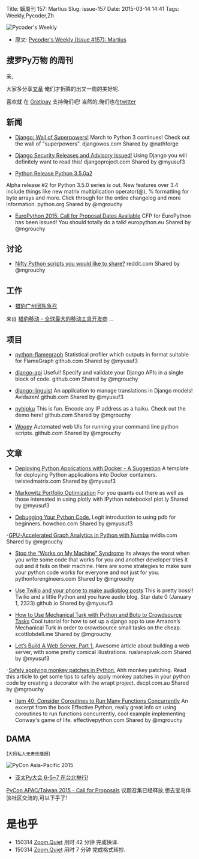 Title: 蠎周刊 157: Martius
Slug: issue-157
Date: 2015-03-14 14:41
Tags: Weekly,Pycoder,Zh 


![Pycoder's Weekly](https://gallery.mailchimp.com/9735795484d2e4c204da82a29/images/Image_202014_01_22_20at_2010.45.04_20AM9789bf.png)


- 原文: [Pycoder's Weekly (Issue #157): Martius](http://us4.campaign-archive1.com/?u=9735795484d2e4c204da82a29&id=cf56544e52&e=889f3f6a05)

##  搜罗Py万物 的周刊

亲,



大家多分享[文章](http://pycoders.com/submissions/) 
俺们才折腾的出又一周的美好呢.

喜欢就
在 [Gratipay](https://www.gratipay.com/PycodersWeekly)
支持俺们吧!
当然的,俺们也在[twitter](http://www.twitter.com/pycoders)


## 新闻


- [Django: Wall of Superpowers!](http://djangowos.com/)
March to Python 3 continues! Check out the wall of "superpowers".
djangowos.com
Shared by @nathforge
 

- [Django Security Releases and Advisory Issued!](https://www.djangoproject.com/weblog/2015/mar/09/security-releases/)
Using Django you will definitely want to read this!
djangoproject.com
Shared by @myusuf3
 


- [Python Release Python 3.5.0a2](https://www.python.org/downloads/release/python-350a2/)

Alpha release #2 for Python 3.5.0 series is out. New features over 3.4 include things like new matrix multiplication operator(@), % formatting for byte arrays and more. Click through for the entire changelog and more information.
python.org
Shared by @mgrouchy
 

- [EuroPython 2015: Call for Proposal Dates Available](http://blog.europython.eu/post/113424757152/europython-2015-call-for-proposal-dates-available)
CFP for EuroPython has been issued! You should totally do a talk!
europython.eu
Shared by @mgrouchy
  


## 讨论

- [Nifty Python scripts you would like to share?](http://www.reddit.com/r/Python/comments/2ysd91/what_are_some_nifty_python_snippets_that_you_have/)
reddit.com
Shared by @mgrouchy
  

## 工作

- [猎豹广州团队急召](https://github.com/cheetahmobile/CMBM/wiki/BmGzHr)

来自 [猎豹移动 - 全球最大的移动工具开发商](http://www.cmcm.com/zh-cn/cm-backup/) ...

## 项目

- [python-flamegraph](https://github.com/evanhempel/python-flamegraph)
Statistical profiler which outputs in format suitable for FlameGraph
github.com
Shared by @myusuf3
 

- [django-api](https://github.com/bipsandbytes/django-api)
Useful! Specify and validate your Django APIs in a single block of code.
github.com
Shared by @mgrouchy
 

- [django-linguist](https://github.com/ulule/django-linguist)
An application to manage translations in Django models! Avidazen!
github.com
Shared by @myusuf3
 

- [pyhipku](https://github.com/lord63/pyhipku)
This is fun. Encode any IP address as a haiku. Check out the demo here!
github.com
Shared by @mgrouchy
 

- [Wooey](https://github.com/mfitzp/wooey)
Automated web UIs for running your command line python scripts.
github.com
Shared by @mgrouchy



## 文章

- [Deploying Python Applications with Docker - A Suggestion](https://glyph.twistedmatrix.com/2015/03/docker-deploy-double-dutch.html)
A template for deploying Python applications into Docker containers.
twistedmatrix.com
Shared by @myusuf3
 

- [Markowitz Portfolio Optimization](https://plot.ly/ipython-notebooks/markowitz-portfolio-optimization/)
For you quants out there as well as those interested in using plotly with IPython notebooks!
plot.ly
Shared by @myusuf3
 

- [Debugging Your Python Code.](http://howchoo.com/g/zgi2y2iwyze/debugging-your-python-code)
Legit introduction to using pdb for beginners.
howchoo.com
Shared by @myusuf3
 

-[GPU-Accelerated Graph Analytics in Python with Numba](http://devblogs.nvidia.com/parallelforall/gpu-accelerated-graph-analytics-python-numba/)
nvidia.com
Shared by @mgrouchy
 

- [Stop the “Works on My Machine” Syndrome](http://pythonforengineers.com/stop-the-works-on-my-machine-syndrome/)
Its always the worst when you write some code that works for you and another developer tries it out and it fails on their machine. Here are some strategies to make sure your python code works for everyone and not just for you.
pythonforengineers.com
Shared by @mgrouchy
 

- [Use Twilio and your phone to make audioblog posts](http://techstonia.github.io/twilio-voice-blog.html)
This is pretty boss!! Twilio and a little Python and you have audio blog. Star date 0 (January 1, 2323)
github.io
Shared by @myusuf3
 

- [How to Use Mechanical Turk with Python and Boto to Crowdsource Tasks](http://scottlobdell.me/2015/03/use-mechanical-turk-python-boto-crowdsource-tasks/)
Cool tutorial for how to set up a django app to use Amazon’s Mechanical Turk in order to crowdsource small tasks on the cheap.
scottlobdell.me
Shared by @mgrouchy
 

- [Let’s Build A Web Server. Part 1.](http://ruslanspivak.com/lsbaws-part1/)
Awesome article about building a web server, with some pretty comical illustrations.
ruslanspivak.com
Shared by @myusuf3
 

-[Safely applying monkey patches in Python.](http://blog.dscpl.com.au/2015/03/safely-applying-monkey-patches-in-python.html)
Ahh monkey patching. Read this article to get some tips to safely apply monkey patches in your python code by creating a decorator with the wrapt project.
dscpl.com.au
Shared by @mgrouchy
 

- [Item 40: Consider Coroutines to Run Many Functions Concurrently](http://www.effectivepython.com/2015/03/10/consider-coroutines-to-run-many-functions-concurrently/)
An excerpt from the book Effective Python, really great info on using coroutines to run functions concurrently, cool example implementing Conway's game of life.
effectivepython.com
Shared by @mgrouchy
 



## DAMA
(`大妈私人无责任播报`)

![PyCon Asia-Pacific 2015](http://zoomq.qiniudn.com/CPyUG/PyCon2015China/pycon-apac2015-logo.png)

- [亚太Py大会 6-5~7 在台北举行!](http://pycontw.blogspot.tw/2015/02/pycon-asia-pacific-2015-in-taiwan-save.html)

[PyCon APAC/Taiwan 2015 - Call for Proposals](https://tw.pycon.org/2015apac/en/call-for-proposals/) 议题召集已经释放,想去宝岛体验社区交流的,可以下手了!


# 是也乎

- 150314 [Zoom.Quiet](http://zoomquiet.org/) 用时 42 分钟 完成快译.
- 150314 [Zoom.Quiet](http://zoomquiet.org/) 用时 7 分钟 完成格式转抄.

    
 
